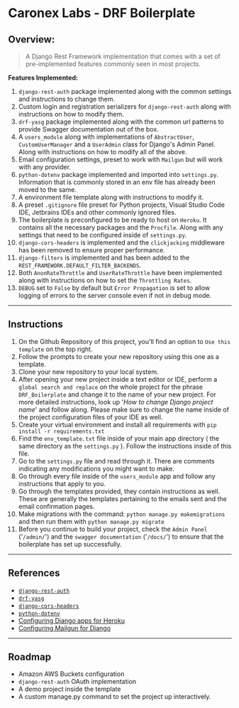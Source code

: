 # Caronex Labs - DRF Boilerplate

## Overview:
> A Django Rest Framework implementation that comes with a set of pre-implemented features commonly seen in most projects.

**Features Implemented:**
1. `django-rest-auth` package implemented along with the common settings and instructions to change them.
2. Custom login and registration serializers for `django-rest-auth` along with instructions on how to modify them.
3. `drf-yasg` package implemented along with the common url patterns to provide Swagger documentation out of the box.
4. A `users_module` along with implementations of `AbstractUser`, `CustomUserManager` and a `UserAdmin` class for Django's Admin Panel. Along with instructions on how to modify all of the above.
5. Email configuration settings, preset to work with `Mailgun` but will work with any provider.
6. `python-dotenv` package implemented and imported into `settings.py`. Information that is commonly stored in an env file has already been moved to the same.
7. A environment file template along with instructions to modify it.
8. A preset `.gitignore` file preset for Python projects, Visual Studio Code IDE, Jetbrains IDEs and other commonly ignored files. 
9. The boilerplate is preconfigured to be ready to host on `Heroku`. It contains all the necessary packages and the `Procfile`. Along with any settings that need to be configured inside of `settings.py`. 
10. `django-cors-headers` is implemented and the `clickjacking` middleware has been removed to ensure proper performance.
11. `django-filters` is implemented and has been added to the `REST_FRAMEWORK.DEFAULT_FILTER_BACKENDS`.
12. Both `AnonRateThrottle` and `UserRateThrottle` have been implemented along with instructions on how to set the `Throttling Rates`.
13. `DEBUG` set to `False` by default but `Error Propagation` is set to allow logging of errors to the server console even if not in debug mode.

---

## Instructions

1. On the Github Repository of this project, you'll find an option to `Use this template` on the top right.
2. Follow the prompts to create your new repository using this one as a template.
3. Clone your new repository to your local system.
4. After opening your new project inside a text editor or IDE, perform a `global search and replace` on the whole project for the phrase `DRF_Boilerplate` and change it to the name of your new project. For more detailed instructions, look up '*How to change Django project name*' and follow along. Please make sure to change the name inside of the project configuration files of your IDE as well.
5. Create your virtual environment and install all requirements with `pip install -r requirements.txt`
6. Find the `env_template.txt` file inside of your main app directory ( the same directory as the `settings.py` ). Follow the instructions inside of this file.
7. Go to the `settings.py` file and read through it. There are comments indicating any modifications you might want to make.
8. Go through every file inside of the `users_module` app and follow any instructions that apply to you.
9. Go through the templates provided, they contain instructions as well. These are generally the templates pertaining to the emails sent and the email confirmation pages. 
10. Make migrations with the command: `python manage.py makemigrations` and then run them with `python manage.py migrate`
11. Before you continue to build your project, check the `Admin Panel` ('`/admin/`') and the `swagger documentation` ('`/docs/`') to ensure that the boilerplate has set up successfully.

---

## References

- [`django-rest-auth`](https://django-rest-auth.readthedocs.io/en/latest/introduction.html)
- [`drf-yasg`](https://django-rest-auth.readthedocs.io/en/latest/introduction.html)
- [`django-cors-headers`](https://pypi.org/project/django-cors-headers/)
- [`python-dotenv`](https://pypi.org/project/python-dotenv/)
- [Configuring Django apps for Heroku](https://devcenter.heroku.com/articles/django-app-configuration)
- [Configuring Mailgun for Django](https://simpleisbetterthancomplex.com/tutorial/2017/05/27/how-to-configure-mailgun-to-send-emails-in-a-django-app.html)

---

## Roadmap

- Amazon AWS Buckets configuration
- `django-rest-auth` OAuth implementation
- A demo project inside the template
- A custom manage.py command to set the project up interactively.